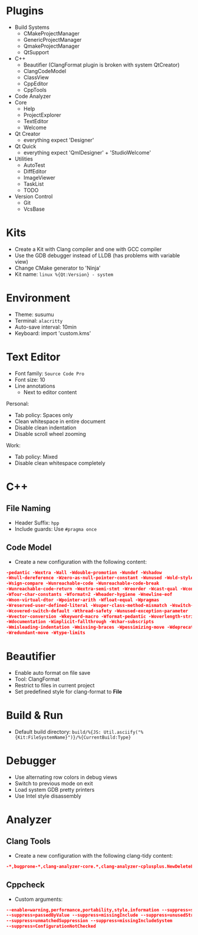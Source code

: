 # Plugins

- Build Systems
  - CMakeProjectManager
  - GenericProjectManager
  - QmakeProjectManager
  - QtSupport
- C++
  - Beautifier (ClangFormat plugin is broken with system QtCreator)
  - ClangCodeModel
  - ClassView
  - CppEditor
  - CppTools
- Code Analyzer
- Core
  - Help
  - ProjectExplorer
  - TextEditor
  - Welcome
- Qt Creator
  - everything expect 'Designer'
- Qt Quick
  - everything expect 'QmlDesigner' + 'StudioWelcome'
- Utilities
  - AutoTest
  - DiffEditor
  - ImageViewer
  - TaskList
  - TODO
- Version Control
  - Git
  - VcsBase

# Kits

- Create a Kit with Clang compiler and one with GCC compiler
- Use the GDB debugger instead of LLDB (has problems with variable view)
- Change CMake generator to 'Ninja'
- Kit name: `linux %{Qt:Version} - system`

# Environment

- Theme: susumu
- Terminal: `alacritty`
- Auto-save interval: 10min
- Keyboard: import 'custom.kms'

# Text Editor

- Font family: `Source Code Pro`
- Font size: 10
- Line annotations
  - Next to editor content

Personal:
  - Tab policy: Spaces only
  - Clean whitespace in entire document
  - Disable clean indentation
  - Disable scroll wheel zooming

Work:
  - Tab policy: Mixed
  - Disable clean whitespace completely

# C++

## File Naming

- Header Suffix: `hpp`
- Include guards: Use `#pragma once`

## Code Model

- Create a new configuration with the following content:

```cmake
-pedantic -Wextra -Wall -Wdouble-promotion -Wundef -Wshadow
-Wnull-dereference -Wzero-as-null-pointer-constant -Wunused -Wold-style-cast
-Wsign-compare -Wunreachable-code -Wunreachable-code-break
-Wunreachable-code-return -Wextra-semi-stmt -Wreorder -Wcast-qual -Wconversion
-Wfour-char-constants -Wformat=2 -Wheader-hygiene -Wnewline-eof
-Wnon-virtual-dtor -Wpointer-arith -Wfloat-equal -Wpragmas
-Wreserved-user-defined-literal -Wsuper-class-method-mismatch -Wswitch-enum
-Wcovered-switch-default -Wthread-safety -Wunused-exception-parameter
-Wvector-conversion -Wkeyword-macro -Wformat-pedantic -Woverlength-strings
-Wdocumentation -Wimplicit-fallthrough -Wchar-subscripts
-Wmisleading-indentation -Wmissing-braces -Wpessimizing-move -Wdeprecated-copy
-Wredundant-move -Wtype-limits
```

# Beautifier

- Enable auto format on file save
- Tool: ClangFormat
- Restrict to files in current project
- Set predefined style for clang-format to **File**

# Build & Run

- Default build directory: `build/%{JS: Util.asciify("%{Kit:FileSystemName}")}/%{CurrentBuild:Type}`

# Debugger

- Use alternating row colors in debug views
- Switch to previous mode on exit
- Load system GDB pretty printers
- Use Intel style disassembly

# Analyzer

## Clang Tools

- Create a new configuration with the following clang-tidy content:
```cmake
-*,bugprone-*,clang-analyzer-core.*,clang-analyzer-cplusplus.NewDeleteLeaks,clang-analyzer-deadcode.DeadStores,clang-analyzer-nullability.*,clang-analyzer-optin.cplusplus.VirtualCall,clang-analyzer-security.FloatLoopCounter,clang-analyzer-security.insecureAPI.DeprecatedOrUnsafeBufferHandling,clang-analyzer-security.insecureAPI.UncheckedReturn,clang-analyzer-unix.API,clang-analyzer-unix.MismatchedDeallocator,cppcoreguidelines-avoid-goto,cppcoreguidelines-init-variables,cppcoreguidelines-macro-usage,cppcoreguidelines-narrowing-conversions,cppcoreguidelines-no-malloc,cppcoreguidelines-pro-type-const-cast,cppcoreguidelines-pro-type-cstyle-cast,cppcoreguidelines-pro-type-member-init,cppcoreguidelines-pro-type-static-cast-downcast,cppcoreguidelines-special-member-functions,hicpp-exception-baseclass,llvm-namespace-comment,misc-*,modernize-avoid-*,modernize-concat-nested-namespaces,modernize-deprecated-*,modernize-loop-convert,modernize-make-*,modernize-pass-by-value,modernize-raw-string-literal,modernize-redundant-void-arg,modernize-replace-*,modernize-return-braced-init-list,modernize-shrink-to-fit,modernize-unary-static-assert,modernize-use-auto,modernize-use-bool-literals,modernize-use-default-member-init,modernize-use-emplace,modernize-use-equals-*,modernize-use-nodiscard,modernize-use-noexcept,modernize-use-nullptr,modernize-use-override,modernize-use-transparent-functors,modernize-use-uncaught-exceptions,modernize-use-using,performance-*,readability-avoid-const-params-in-decls,readability-const-return-type,readability-container-size-empty,readability-delete-null-pointer,readability-deleted-default,readability-else-after-return,readability-function-size,readability-implicit-bool-conversion,readability-inconsistent-declaration-parameter-name,readability-isolate-declaration,readability-make-member-function-const,readability-misleading-indentation,readability-misplaced-array-index,readability-named-parameter,readability-non-const-parameter,readability-qualified-auto,readability-redundant-*,readability-simplify-*,readability-static-*,readability-string-compare,readability-uniqueptr-delete-release,readability-uppercase-literal-suffix,readability-use-anyofallof
```

## Cppcheck

- Custom arguments:
```cmake
--enable=warning,performance,portability,style,information --suppress=syntaxError
--suppress=passedByValue --suppress=missingInclude --suppress=unusedStructMember
--suppress=unmatchedSuppression --suppress=missingIncludeSystem
--suppress=ConfigurationNotChecked
```
